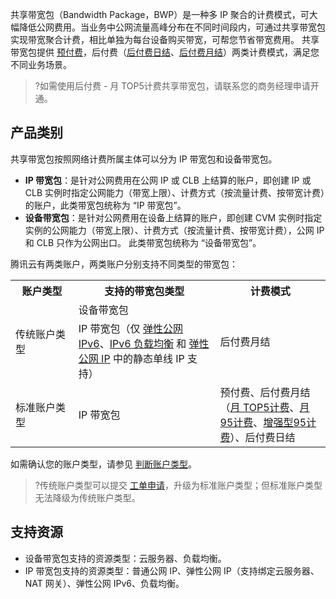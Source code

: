 共享带宽包（Bandwidth Package，BWP）是一种多 IP 聚合的计费模式，可大幅降低公网费用。当业务中公网流量高峰分布在不同时间段内，可通过共享带宽包实现带宽聚合计费，相比单独为每台设备购买带宽，可帮您节省带宽费用。
共享带宽包提供 [预付费](https://cloud.tencent.com/document/product/684/75233)，后付费（[后付费日结](https://cloud.tencent.com/document/product/684/86890)、[后付费月结](https://cloud.tencent.com/document/product/684/86891)）两类计费模式，满足您不同业务场景。
>?如需使用后付费 - 月 TOP5计费共享带宽包，请联系您的商务经理申请开通。
>

## 产品类别[](id:bwptype)
共享带宽包按照网络计费所属主体可以分为 IP 带宽包和设备带宽包。
- **IP 带宽包**：是针对公网费用在公网 IP 或 CLB 上结算的账户，即创建 IP 或 CLB 实例时指定公网能力（带宽上限）、计费方式（按流量计费、按带宽计费）的账户，此类带宽包统称为 “IP 带宽包”。
- **设备带宽包**：是针对公网费用在设备上结算的账户，即创建 CVM 实例时指定实例的公网能力（带宽上限）、计费方式（按流量计费、按带宽计费），公网 IP 和 CLB 只作为公网出口。 此类带宽包统称为 “设备带宽包”。

腾讯云有两类账户，两类账户分别支持不同类型的带宽包：
<table>
<tr>
<th width="20%">账户类型</th>
<th width="45%">支持的带宽包类型</th>
<th width="350%">计费模式</th>
</tr>
<tr>
<td rowspan="2">传统账户类型</td><td>设备带宽包</td><td rowspan="2">后付费月结</td>
</tr>
<tr>
<td>IP 带宽包（仅 <a href="https://cloud.tencent.com/document/product/1142">弹性公网 IPv6</a>、<a href="https://cloud.tencent.com/document/product/214/8848">IPv6 负载均衡</a> 和 <a href="https://cloud.tencent.com/document/product/1199/41646">弹性公网 IP</a> 中的静态单线 IP 支持）</td>
</tr>
<tr>
<td>标准账户类型</td>
<td>IP 带宽包</td>
<td>预付费、后付费月结（<a href="https://cloud.tencent.com/document/product/684/51876">月 TOP5计费</a>、<a href="https://cloud.tencent.com/document/product/684/86894">月95计费</a>、<a href="https://cloud.tencent.com/document/product/684/89226">增强型95计费</a>）、后付费日结</td>
</tr>
</table>

如需确认您的账户类型，请参见 [判断账户类型](https://cloud.tencent.com/document/product/1199/49090#judge)。
>?传统账户类型可以提交 [工单申请](https://console.cloud.tencent.com/workorder/category)，升级为标准账户类型；但标准账户类型无法降级为传统账户类型。
>

## 支持资源 
- 设备带宽包支持的资源类型：云服务器、负载均衡。
- IP 带宽包支持的资源类型：普通公网 IP、弹性公网 IP（支持绑定云服务器、NAT 网关）、弹性公网 IPv6、负载均衡。
